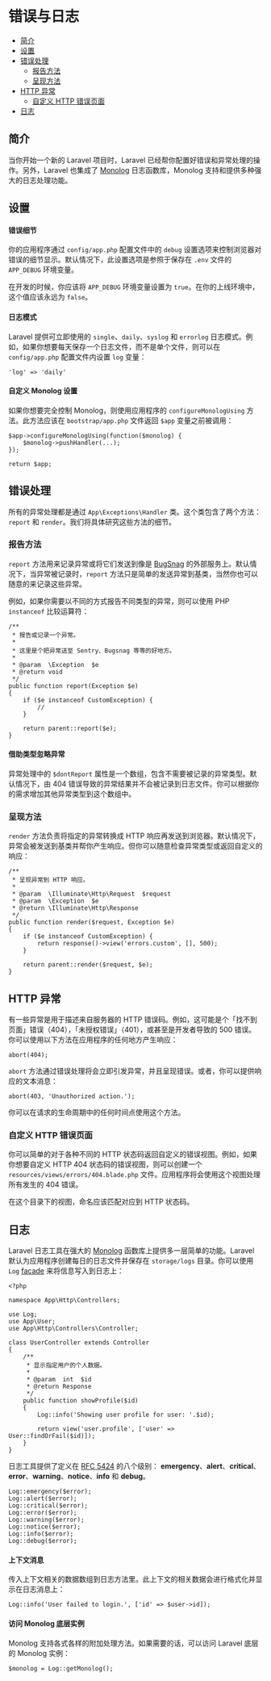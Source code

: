 # 错误与日志

- [简介](#introduction)
- [设置](#configuration)
- [错误处理](#the-exception-handler)
    - [报告方法](#report-method)
    - [呈现方法](#render-method)
- [HTTP 异常](#http-exceptions)
    - [自定义 HTTP 错误页面](#custom-http-error-pages)
- [日志](#logging)

<a name="introduction"></a>
## 简介

当你开始一个新的 Laravel 项目时，Laravel 已经帮你配置好错误和异常处理的操作。另外，Laravel 也集成了 [Monolog](https://github.com/Seldaek/monolog) 日志函数库，Monolog 支持和提供多种强大的日志处理功能。

<a name="configuration"></a>
## 设置

#### 错误细节

你的应用程序通过 `config/app.php` 配置文件中的 `debug` 设置选项来控制浏览器对错误的细节显示。默认情况下，此设置选项是参照于保存在 `.env` 文件的 `APP_DEBUG` 环境变量。

在开发的时候，你应该将 `APP_DEBUG` 环境变量设置为 `true`。在你的上线环境中，这个值应该永远为 `false`。

#### 日志模式

Laravel 提供可立即使用的 `single`、`daily`、`syslog` 和 `errorlog` 日志模式。例如，如果你想要每天保存一个日志文件，而不是单个文件，则可以在 `config/app.php` 配置文件内设置 `log` 变量：

    'log' => 'daily'

#### 自定义 Monolog 设置

如果你想要完全控制 Monolog，则使用应用程序的 `configureMonologUsing` 方法。此方法应该在 `bootstrap/app.php` 文件返回 `$app` 变量之前被调用：

    $app->configureMonologUsing(function($monolog) {
        $monolog->pushHandler(...);
    });

    return $app;

<a name="the-exception-handler"></a>
## 错误处理

所有的异常处理都是通过 `App\Exceptions\Handler` 类。这个类包含了两个方法：`report` 和 `render`。我们将具体研究这些方法的细节。

<a name="report-method"></a>
### 报告方法

`report` 方法用来记录异常或将它们发送到像是 [BugSnag](https://bugsnag.com) 的外部服务上。默认情况下，当异常被记录时，`report` 方法只是简单的发送异常到基类，当然你也可以随意的来记录这些异常。

例如，如果你需要以不同的方式报告不同类型的异常，则可以使用 PHP `instanceof` 比较运算符：

    /**
     * 报告或记录一个异常。
     *
     * 这里是个把异常送至 Sentry、Bugsnag 等等的好地方。
     *
     * @param  \Exception  $e
     * @return void
     */
    public function report(Exception $e)
    {
        if ($e instanceof CustomException) {
            //
        }

        return parent::report($e);
    }

#### 借助类型忽略异常

异常处理中的 `$dontReport` 属性是一个数组，包含不需要被记录的异常类型。默认情况下，由 404 错误导致的异常结果并不会被记录到日志文件。你可以根据你的需求增加其他异常类型到这个数组中。

<a name="render-method"></a>
### 呈现方法

`render` 方法负责将指定的异常转换成 HTTP 响应再发送到浏览器。默认情况下，异常会被发送到基类并帮你产生响应。但你可以随意检查异常类型或返回自定义的响应：

    /**
     * 呈现异常到 HTTP 响应。
     *
     * @param  \Illuminate\Http\Request  $request
     * @param  \Exception  $e
     * @return \Illuminate\Http\Response
     */
    public function render($request, Exception $e)
    {
        if ($e instanceof CustomException) {
            return response()->view('errors.custom', [], 500);
        }

        return parent::render($request, $e);
    }

<a name="http-exceptions"></a>
## HTTP 异常

有一些异常是用于描述来自服务器的 HTTP 错误码。例如，这可能是个「找不到页面」错误（404），「未授权错误」（401），或甚至是开发者导致的 500 错误。你可以使用以下方法在应用程序的任何地方产生响应：

    abort(404);

`abort` 方法通过错误处理将会立即引发异常，并且呈现错误。或者，你可以提供响应的文本消息：

    abort(403, 'Unauthorized action.');

你可以在请求的生命周期中的任何时间点使用这个方法。

<a name="custom-http-error-pages"></a>
### 自定义 HTTP 错误页面

你可以简单的对于各种不同的 HTTP 状态码返回自定义的错误视图。例如，如果你想要自定义 HTTP 404 状态码的错误视图，则可以创建一个 `resources/views/errors/404.blade.php` 文件。应用程序将会使用这个视图处理所有发生的 404 错误。

在这个目录下的视图，命名应该匹配对应到 HTTP 状态码。

<a name="logging"></a>
## 日志

Laravel 日志工具在强大的 [Monolog](http://github.com/seldaek/monolog) 函数库上提供多一层简单的功能。Laravel 默认为应用程序创建每日的日志文件并保存在 `storage/logs` 目录。你可以使用 `Log` [facade](/docs/{{version}}/facades) 来将信息写入到日志上：

    <?php

    namespace App\Http\Controllers;

    use Log;
    use App\User;
    use App\Http\Controllers\Controller;

    class UserController extends Controller
    {
        /**
         * 显示指定用户的个人数据。
         *
         * @param  int  $id
         * @return Response
         */
        public function showProfile($id)
        {
            Log::info('Showing user profile for user: '.$id);

            return view('user.profile', ['user' => User::findOrFail($id)]);
        }
    }

日志工具提供了定义在 [RFC 5424](http://tools.ietf.org/html/rfc5424) 的八个级别： **emergency**、**alert**、**critical**、**error**、**warning**、**notice**、**info** 和 **debug**。

    Log::emergency($error);
    Log::alert($error);
    Log::critical($error);
    Log::error($error);
    Log::warning($error);
    Log::notice($error);
    Log::info($error);
    Log::debug($error);

#### 上下文消息

传入上下文相关的数据数组到日志方法里。此上下文的相关数据会进行格式化并显示在日志消息上：

    Log::info('User failed to login.', ['id' => $user->id]);

#### 访问 Monolog 底层实例

Monolog 支持各式各样的附加处理方法。如果需要的话，可以访问 Laravel 底层的 Monolog 实例：

    $monolog = Log::getMonolog();
